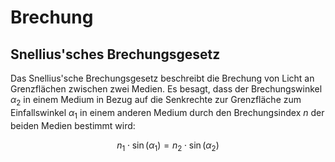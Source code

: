 # Brechung

## Snellius'sches Brechungsgesetz

Das Snellius'sche Brechungsgesetz beschreibt die Brechung von Licht an Grenzflächen zwischen zwei Medien. Es besagt, dass der Brechungswinkel $\alpha_2$ in einem Medium in Bezug auf die Senkrechte zur Grenzfläche zum Einfallswinkel $\alpha_1$ in einem anderen Medium durch den Brechungsindex $n$ der beiden Medien bestimmt wird:

$$
n_1 \cdot \sin(\alpha_1) = n_2 \cdot \sin(\alpha_2)
$$
